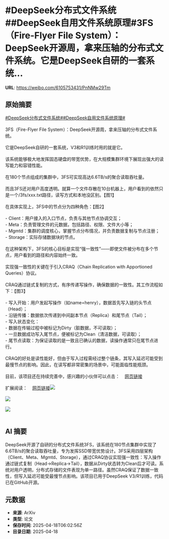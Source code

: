 # #DeepSeek分布式文件系统##DeepSeek自用文件系统原理#3FS（Fire-Flyer File System）：DeepSeek开源周，拿来压轴的分布式文件系统。它是DeepSeek自研的一套系统...

**URL**: https://weibo.com/6105753431/PnNMw29Tm

## 原始摘要

<a href="https://m.weibo.cn/search?containerid=231522type%3D1%26t%3D10%26q%3D%23DeepSeek%E5%88%86%E5%B8%83%E5%BC%8F%E6%96%87%E4%BB%B6%E7%B3%BB%E7%BB%9F%23&amp;extparam=%23DeepSeek%E5%88%86%E5%B8%83%E5%BC%8F%E6%96%87%E4%BB%B6%E7%B3%BB%E7%BB%9F%23" data-hide=""><span class="surl-text">#DeepSeek分布式文件系统#</span></a><a href="https://m.weibo.cn/search?containerid=231522type%3D1%26t%3D10%26q%3D%23DeepSeek%E8%87%AA%E7%94%A8%E6%96%87%E4%BB%B6%E7%B3%BB%E7%BB%9F%E5%8E%9F%E7%90%86%23&amp;extparam=%23DeepSeek%E8%87%AA%E7%94%A8%E6%96%87%E4%BB%B6%E7%B3%BB%E7%BB%9F%E5%8E%9F%E7%90%86%23" data-hide=""><span class="surl-text">#DeepSeek自用文件系统原理#</span></a><br><br>3FS（Fire-Flyer File System）：DeepSeek开源周，拿来压轴的分布式文件系统。<br><br>它是DeepSeek自研的一套系统，V3和R1训练时用的就是它。<br><br>该系统能够极大地发挥固态硬盘的带宽优势，在大规模集群环境下展现出强大的读写能力和容错性能。<br><br>在180个节点组成的集群中，3FS可实现高达6.6TB/s的聚合读取吞吐量。<br><br>而且3FS还对用户高度透明。就算一个文件存散在10台机器上，用户看到的依然只是一个/3fs/xxx.txt路径，读写方式和本地没区别。【图1】<br><br>在具体实现上，3FS中的节点分为四种角色：【图2】<br><br>- Client：用户接入的入口节点，负责与其他节点协调交互；<br>- Meta：负责管理文件的元数据，包括路径、权限、文件大小等；<br>- Mgmtd：集群的调度核心，掌握节点分布情况，并负责数据复制与节点注册；<br>- Storage：实际存储数据块的节点。<br><br>在这种架构下，3FS的核心目标是实现“强一致性”——即使文件被分布在多个节点，用户看到的路径和内容始终一致。<br><br>实现强一致性的关键在于引入CRAQ（Chain Replication with Apportioned Queries）协议。<br><br>CRAQ通过链式复制的方式，有序传递写操作，确保数据的一致性。其工作流程如下：【图3】<br><br>- 写入开始：用户发起写操作（如name=henry），数据首先写入链的头节点（Head）；<br>- 沿链传播：数据依次传递到中间副本节点（Replica）和尾节点（Tail）；<br>- 写入状态变化：<br>  - 数据在传输过程中被标记为Dirty（脏数据，不可读取）；<br>  - 一旦数据成功写入尾节点，便被标记为Clean（清洁数据，可读取）；<br>- 尾节点读取：为保证读取的是一致且已确认的数据，读操作通常只在尾节点进行。<br><br>CRAQ的好处是读性能好，但由于写入过程需经过整个链条，其写入延迟可能受到最慢节点的影响。因此，在读写都非常密集的场景中，可能面临性能瓶颈。<br><br>目前，该项目还在持续完善中，感兴趣的小伙伴可以点击：<a href="https://weibo.cn/sinaurl?u=https%3A%2F%2Fgithub.com%2Fdeepseek-ai%2F3FS" data-hide=""><span class="url-icon"><img style="width: 1rem;height: 1rem" src="https://h5.sinaimg.cn/upload/2015/09/25/3/timeline_card_small_web_default.png" referrerpolicy="no-referrer"></span><span class="surl-text">网页链接</span></a><br><br>扩展阅读：<a href="https://weibo.cn/sinaurl?u=https%3A%2F%2Fmaknee.github.io%2Fblog%2F2025%2F3FS-Performance-Journal-1%2F" data-hide=""><span class="url-icon"><img style="width: 1rem;height: 1rem" src="https://h5.sinaimg.cn/upload/2015/09/25/3/timeline_card_small_web_default.png" referrerpolicy="no-referrer"></span><span class="surl-text">网页链接</span></a><img style="" src="https://tvax4.sinaimg.cn/large/006Fd7o3gy1i0kr9izvb9j31zv0dqtmh.jpg" referrerpolicy="no-referrer"><br><br><img style="" src="https://tvax4.sinaimg.cn/large/006Fd7o3gy1i0kr9k5pa5j30mr0e5wjj.jpg" referrerpolicy="no-referrer"><br><br><img style="" src="https://tvax4.sinaimg.cn/large/006Fd7o3gy1i0kr9lvmq0j30gf08u0v2.jpg" referrerpolicy="no-referrer"><br><br>

## AI 摘要

DeepSeek开源了自研的分布式文件系统3FS，该系统在180节点集群中实现了6.6TB/s的聚合读取吞吐量，专为发挥SSD带宽优势设计。3FS采用四层架构（Client、Meta、Mgmtd、Storage），通过CRAQ协议实现强一致性：写入操作通过链式复制（Head→Replica→Tail），数据从Dirty状态转为Clean后才可读。系统对用户透明，分布式存储的文件表现为单一路径。虽然CRAQ保证了数据一致性，但写入延迟可能受最慢节点影响。该项目已用于DeepSeek V3/R1训练，代码已在GitHub开源。

## 元数据

- **来源**: ArXiv
- **类型**: 论文
- **保存时间**: 2025-04-18T06:02:56Z
- **目录日期**: 2025-04-18
